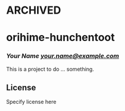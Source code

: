 # ARCHIVED

# orihime-hunchentoot
### _Your Name <your.name@example.com>_

This is a project to do ... something.

## License

Specify license here

